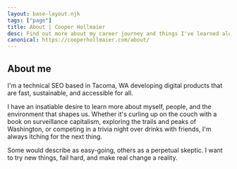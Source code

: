 ```yaml
---
layout: base-layout.njk
tags: ["page"]
title: About | Cooper Hollmaier
desc: Find out more about my career journey and things I've learned along the way.
canonical: https://cooperhollmaier.com/about/
---
```


<section class="column">

# About me

I'm a technical SEO based in Tacoma, WA developing digital products that are fast, sustainable, and accessible for all.

I have an insatiable desire to learn more about myself, people, and the environment that shapes us. Whether it's curling up
on the couch with a book on surveillance capitalism, exploring the trails and peaks of Washington, or competing in a trivia night
over drinks with friends, I'm always itching for the next thing.

Some would describe as easy-going, others as a perpetual skeptic. I want to try new things, fail hard, and make real change a reality.

</section>
